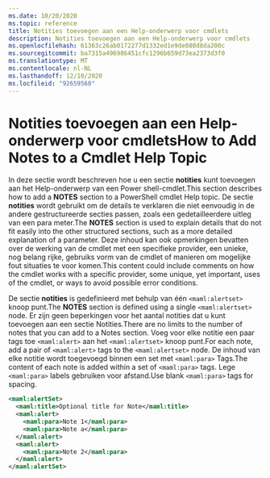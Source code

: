 ```yaml
---
ms.date: 10/20/2020
ms.topic: reference
title: Notities toevoegen aan een Help-onderwerp voor cmdlets
description: Notities toevoegen aan een Help-onderwerp voor cmdlets
ms.openlocfilehash: 61363c26ab0172277d1332ed1e9de080d8da200c
ms.sourcegitcommit: ba7315a496986451cfc1296b659d73ea2373d3f0
ms.translationtype: MT
ms.contentlocale: nl-NL
ms.lasthandoff: 12/10/2020
ms.locfileid: "92659560"
---
```

# <a name="how-to-add-notes-to-a-cmdlet-help-topic"></a><span data-ttu-id="414cb-103">Notities toevoegen aan een Help-onderwerp voor cmdlets</span><span class="sxs-lookup"><span data-stu-id="414cb-103">How to Add Notes to a Cmdlet Help Topic</span></span>

<span data-ttu-id="414cb-104">In deze sectie wordt beschreven hoe u een sectie **notities** kunt toevoegen aan het Help-onderwerp van een Power shell-cmdlet.</span><span class="sxs-lookup"><span data-stu-id="414cb-104">This section describes how to add a **NOTES** section to a PowerShell cmdlet Help topic.</span></span> <span data-ttu-id="414cb-105">De sectie **notities** wordt gebruikt om de details te verklaren die niet eenvoudig in de andere gestructureerde secties passen, zoals een gedetailleerdere uitleg van een para meter.</span><span class="sxs-lookup"><span data-stu-id="414cb-105">The **NOTES** section is used to explain details that do not fit easily into the other structured sections, such as a more detailed explanation of a parameter.</span></span> <span data-ttu-id="414cb-106">Deze inhoud kan ook opmerkingen bevatten over de werking van de cmdlet met een specifieke provider, een unieke, nog belang rijke, gebruiks vorm van de cmdlet of manieren om mogelijke fout situaties te voor komen.</span><span class="sxs-lookup"><span data-stu-id="414cb-106">This content could include comments on how the cmdlet works with a specific provider, some unique, yet important, uses of the cmdlet, or ways to avoid possible error conditions.</span></span>

<span data-ttu-id="414cb-107">De sectie **notities** is gedefinieerd met behulp van één `<maml:alertset>` knoop punt.</span><span class="sxs-lookup"><span data-stu-id="414cb-107">The **NOTES** section is defined using a single `<maml:alertset>` node.</span></span> <span data-ttu-id="414cb-108">Er zijn geen beperkingen voor het aantal notities dat u kunt toevoegen aan een sectie Notities.</span><span class="sxs-lookup"><span data-stu-id="414cb-108">There are no limits to the number of notes that you can add to a Notes section.</span></span> <span data-ttu-id="414cb-109">Voeg voor elke notitie een paar tags toe `<maml:alert>` aan het `<maml:alertset>` knoop punt.</span><span class="sxs-lookup"><span data-stu-id="414cb-109">For each note, add a pair of `<maml:alert>` tags to the `<maml:alertset>` node.</span></span> <span data-ttu-id="414cb-110">De inhoud van elke notitie wordt toegevoegd binnen een set met `<maml:para>` Tags.</span><span class="sxs-lookup"><span data-stu-id="414cb-110">The content of each note is added within a set of `<maml:para>` tags.</span></span> <span data-ttu-id="414cb-111">Lege `<maml:para>` labels gebruiken voor afstand.</span><span class="sxs-lookup"><span data-stu-id="414cb-111">Use blank `<maml:para>` tags for spacing.</span></span>

```xml
<maml:alertSet>
  <maml:title>Optional title for Note</maml:title>
  <maml:alert>
    <maml:para>Note 1</maml:para>
    <maml:para>Note a</maml:para>
  </maml:alert>
  <maml:alert>
    <maml:para>Note 2</maml:para>
  </maml:alert>
</maml:alertSet>
```
